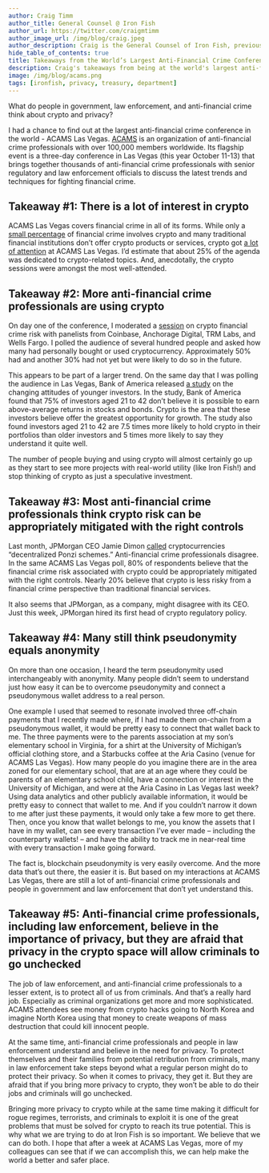 ```yaml
---
author: Craig Timm
author_title: General Counsel @ Iron Fish
author_url: https://twitter.com/craigmtimm
author_image_url: /img/blog/craig.jpeg
author_description: Craig is the General Counsel of Iron Fish, previously at Bank of America and Department of Justice.
hide_table_of_contents: true
title: Takeaways from the World’s Largest Anti-Financial Crime Conference
description: Craig's takeaways from being at the world's largest anti-financial crime conference ACAMS.
image: /img/blog/acams.png
tags: [ironfish, privacy, treasury, department]
---
```


What do people in government, law enforcement, and anti-financial crime think about crypto and privacy?

I had a chance to find out at the largest anti-financial crime conference in the world - ACAMS Las Vegas. [ACAMS](http://www.acams.org/en) is an organization of anti-financial crime professionals with over 100,000 members worldwide. Its flagship event is a three-day conference in Las Vegas (this year October 11-13) that brings together thousands of anti-financial crime professionals with senior regulatory and law enforcement officials to discuss the latest trends and techniques for fighting financial crime.

## Takeaway #1: There is a lot of interest in crypto

ACAMS Las Vegas covers financial crime in all of its forms. While only a [small percentage](https://go.chainalysis.com/rs/503-FAP-074/images/Crypto-Crime-Report-2022.pdf) of financial crime involves crypto and many traditional financial institutions don’t offer crypto products or services, crypto got [a lot of attention](https://www.acams.org/en/events/conferences/acams-las-vegas/las-vegas-conference-attendee-information#virtual-attendance-65e65507) at ACAMS Las Vegas. I’d estimate that about 25% of the agenda was dedicated to crypto-related topics. And, anecdotally, the crypto sessions were amongst the most well-attended.

## Takeaway #2: More anti-financial crime professionals are using crypto

On day one of the conference, I moderated a [session](https://twitter.com/craigmtimm/status/1580244995310702594?s=20&t=Rx6AFKd4JxjnHACZQES9Vg) on crypto financial crime risk with panelists from Coinbase, Anchorage Digital, TRM Labs, and Wells Fargo. I polled the audience of several hundred people and asked how many had personally bought or used cryptocurrency. Approximately 50% had and another 30% had not yet but were likely to do so in the future.

This appears to be part of a larger trend. On the same day that I was polling the audience in Las Vegas, Bank of America released [a study](https://ustrustaem.fs.ml.com/content/dam/ust/articles/pdf/2022-BofaA-Private-Bank-Study-of-Wealthy-Americans.pdf) on the changing attitudes of younger investors. In the study, Bank of America found that 75% of investors aged 21 to 42 don’t believe it is possible to earn above-average returns in stocks and bonds. Crypto is the area that these investors believe offer the greatest opportunity for growth. The study also found investors aged 21 to 42 are 7.5 times more likely to hold crypto in their portfolios than older investors and 5 times more likely to say they understand it quite well.

The number of people buying and using crypto will almost certainly go up as they start to see more projects with real-world utility (like Iron Fish!) and stop thinking of crypto as just a speculative investment.

## Takeaway #3: Most anti-financial crime professionals think crypto risk can be appropriately mitigated with the right controls

Last month, JPMorgan CEO Jamie Dimon [called](http://www.bloomberg.com/news/articles/2022-09-21/dimon-calls-out-cryptocurrency-as-decentralized-ponzi-schemes) cryptocurrencies “decentralized Ponzi schemes.” Anti-financial crime professionals disagree. In the same ACAMS Las Vegas poll, 80% of respondents believe that the financial crime risk associated with crypto could be appropriately mitigated with the right controls. Nearly 20% believe that crypto is less risky from a financial crime perspective than traditional financial services.

It also seems that JPMorgan, as a company, might disagree with its CEO. Just this week, JPMorgan hired its first head of crypto regulatory policy.

## Takeaway #4: Many still think pseudonymity equals anonymity

On more than one occasion, I heard the term pseudonymity used interchangeably with anonymity. Many people didn’t seem to understand just how easy it can be to overcome pseudonymity and connect a pseudonymous wallet address to a real person.

One example I used that seemed to resonate involved three off-chain payments that I recently made where, if I had made them on-chain from a pseudonymous wallet, it would be pretty easy to connect that wallet back to me. The three payments were to the parents association at my son’s elementary school in Virginia, for a shirt at the University of Michigan’s official clothing store, and a Starbucks coffee at the Aria Casino (venue for ACAMS Las Vegas). How many people do you imagine there are in the area zoned for our elementary school, that are at an age where they could be parents of an elementary school child, have a connection or interest in the University of Michigan, and were at the Aria Casino in Las Vegas last week? Using data analytics and other publicly available information, it would be pretty easy to connect that wallet to me. And if you couldn’t narrow it down to me after just these payments, it would only take a few more to get there. Then, once you know that wallet belongs to me, you know the assets that I have in my wallet, can see every transaction I’ve ever made – including the counterparty wallets! – and have the ability to track me in near-real time with every transaction I make going forward.

The fact is, blockchain pseudonymity is very easily overcome. And the more data that’s out there, the easier it is. But based on my interactions at ACAMS Las Vegas, there are still a lot of anti-financial crime professionals and people in government and law enforcement that don’t yet understand this.

## Takeaway #5: Anti-financial crime professionals, including law enforcement, believe in the importance of privacy, but they are afraid that privacy in the crypto space will allow criminals to go unchecked

The job of law enforcement, and anti-financial crime professionals to a lesser extent, is to protect all of us from criminals. And that’s a really hard job. Especially as criminal organizations get more and more sophisticated. ACAMS attendees see money from crypto hacks going to North Korea and imagine North Korea using that money to create weapons of mass destruction that could kill innocent people.

At the same time, anti-financial crime professionals and people in law enforcement understand and believe in the need for privacy. To protect themselves and their families from potential retribution from criminals, many in law enforcement take steps beyond what a regular person might do to protect their privacy. So when it comes to privacy, they get it. But they are afraid that if you bring more privacy to crypto, they won’t be able to do their jobs and criminals will go unchecked.

Bringing more privacy to crypto while at the same time making it difficult for rogue regimes, terrorists, and criminals to exploit it is one of the great problems that must be solved for crypto to reach its true potential. This is why what we are trying to do at Iron Fish is so important. We believe that we can do both. I hope that after a week at ACAMS Las Vegas, more of my colleagues can see that if we can accomplish this, we can help make the world a better and safer place.
